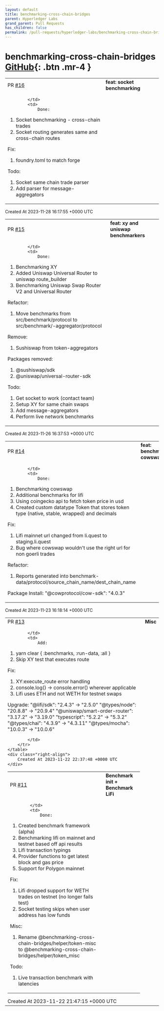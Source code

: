 ```yaml
---
layout: default
title: benchmarking-cross-chain-bridges
parent: Hyperledger Labs
grand_parent: Pull Requests
has_children: false
permalink: /pull-requests/hyperledger-labs/benchmarking-cross-chain-bridges
---
```


# benchmarking-cross-chain-bridges <span class="fs-3 right-align">[GitHub](https://github.com/hyperledger-labs/benchmarking-cross-chain-bridges){: .btn .mr-4 }</span>


<div>
    <table>
        <tr>
            <td>
                PR <a href="https://github.com/hyperledger-labs/benchmarking-cross-chain-bridges/pull/16" class=".btn">#16</a>
            </td>
            <td>
                <b>
                    feat: socket benchmarking
                </b>
            </td>
        </tr>
        <tr>
            <td>
                
            </td>
            <td>
                Done:
1. Socket benchmarking  - cross-chain trades
2. Socket routing generates same and cross-chain routes 

Fix:
1.  foundry.toml to match forge 

Todo:
1. Socket same chain trade parser
2. Add parser for message-aggregators
            </td>
        </tr>
    </table>
    <div class="right-align">
        Created At 2023-11-28 16:17:55 +0000 UTC
    </div>
</div>

<div>
    <table>
        <tr>
            <td>
                PR <a href="https://github.com/hyperledger-labs/benchmarking-cross-chain-bridges/pull/15" class=".btn">#15</a>
            </td>
            <td>
                <b>
                    feat: xy and uniswap benchmarkers
                </b>
            </td>
        </tr>
        <tr>
            <td>
                
            </td>
            <td>
                Done:
1. Benchmarking XY 
2. Added Uniswap Universal Router to uniswap route_builder
3. Benchmarking Uniswap Swap Router V2 and Universal Router

Refactor: 
1. Move benchmarks from src/benchmark/protocol to src/benchmark/-aggregator/protocol

Remove: 
1. Sushiswap from token-aggregators

Packages removed:
1. @sushiswap/sdk 
2. @uniswap/universal-router-sdk

Todo:
1. Get socket to work (contact team)
2. Setup XY for same chain swaps
3. Add message-aggregators
4. Perform live network benchmarks
            </td>
        </tr>
    </table>
    <div class="right-align">
        Created At 2023-11-26 16:37:53 +0000 UTC
    </div>
</div>

<div>
    <table>
        <tr>
            <td>
                PR <a href="https://github.com/hyperledger-labs/benchmarking-cross-chain-bridges/pull/14" class=".btn">#14</a>
            </td>
            <td>
                <b>
                    feat: benchmarking cowswap
                </b>
            </td>
        </tr>
        <tr>
            <td>
                
            </td>
            <td>
                Done:
1. Benchmarking cowswap
2. Additional benchmarks for lifi
3. Using coingecko api to fetch token price in usd
4. Created custom datatype Token that stores token type (native, stable, wrapped) and decimals

Fix:
1. Lifi mainnet url changed from li.quest to staging.li.quest
2. Bug where cowswap wouldn't use the right url for non goerli trades

Refactor:
1. Reports generated into benchmark-data/protocol/source_chain_name/dest_chain_name


Package Install:
"@cowprotocol/cow-sdk": "4.0.3"
            </td>
        </tr>
    </table>
    <div class="right-align">
        Created At 2023-11-23 16:18:14 +0000 UTC
    </div>
</div>

<div>
    <table>
        <tr>
            <td>
                PR <a href="https://github.com/hyperledger-labs/benchmarking-cross-chain-bridges/pull/13" class=".btn">#13</a>
            </td>
            <td>
                <b>
                    Misc
                </b>
            </td>
        </tr>
        <tr>
            <td>
                
            </td>
            <td>
                Add:
1. yarn clear { :benchmarks, :run-data, :all }
2. Skip XY test that executes route

Fix:
1. XY:execute_route error handling
2.  console.log() -> console.error() wherever applicable
3. Lifi uses ETH and not WETH for testnet swaps

Upgrade:
"@lifi/sdk": "2.4.3" -> "2.5.0"
"@types/node": "20.8.8" -> "20.9.4"
"@uniswap/smart-order-router": "3.17.2" -> "3.19.0"
"typescript": "5.2.2" -> "5.3.2"
"@types/chai": "4.3.9" -> "4.3.11"
"@types/mocha": "10.0.3" -> "10.0.6"

            </td>
        </tr>
    </table>
    <div class="right-align">
        Created At 2023-11-22 22:37:48 +0000 UTC
    </div>
</div>

<div>
    <table>
        <tr>
            <td>
                PR <a href="https://github.com/hyperledger-labs/benchmarking-cross-chain-bridges/pull/11" class=".btn">#11</a>
            </td>
            <td>
                <b>
                    Benchmark init + Benchmark LiFi
                </b>
            </td>
        </tr>
        <tr>
            <td>
                
            </td>
            <td>
                Done:
1. Created benchmark framework (alpha)
2. Benchmarking lifi on mainnet and testnet based off api results 
3. Lifi transaction typings 
4. Provider functions to get latest block and gas price
5. Support for Polygon mainnet

Fix:
1. Lifi dropped support for WETH trades on testnet (no longer fails test)
2. Socket testing skips when user address has low funds 

Misc:
1. Rename @benchmarking-cross-chain-bridges/helper/token-misc to @benchmarking-cross-chain-bridges/helper/token_misc 

Todo: 
1. Live transaction benchmark with latencies
            </td>
        </tr>
    </table>
    <div class="right-align">
        Created At 2023-11-22 21:47:15 +0000 UTC
    </div>
</div>

